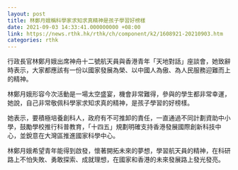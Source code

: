```yaml
---
layout: post
title: 林鄭月娥稱科學家求知求真精神是孩子學習好榜樣
date: 2021-09-03 14:33:41.000000000 +08:00
link: https://news.rthk.hk/rthk/ch/component/k2/1608921-20210903.htm
categories: rthk
---
```


行政長官林鄭月娥出席神舟十二號航天員與香港青年「天地對話」座談會，她致辭時表示，大家都應該有一份以國家發展為榮、以中國人為傲、為人民服務迎難而上的精神。 

林鄭月娥形容今次活動是一場太空盛宴，機會非常難得，參與的學生都非常幸運，她說，自己非常敬佩科學家求知求真的精神，是孩子學習的好榜樣。 

她表示，要積極培養創科人，政府有不可推卸的責任，一直通過不同計劃資助中小學，鼓勵學校推行科普教育，「十四五」規劃明確支持香港發展國際創新科技中心，並銳意在大灣區推進國家科學中心。

林鄭月娥希望青年能得到啟發，懷著開拓未來的夢想，學習航天員的精神，在科研路上不怕失敗、勇敢探索、成就理想，在國家和香港的未來發展路上發光發亮。
